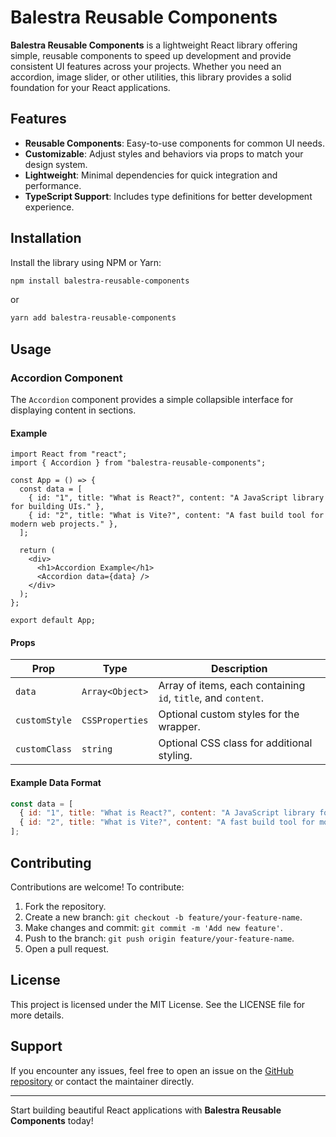# Balestra Reusable Components

**Balestra Reusable Components** is a lightweight React library offering simple, reusable components to speed up development and provide consistent UI features across your projects. Whether you need an accordion, image slider, or other utilities, this library provides a solid foundation for your React applications.

## Features

- **Reusable Components**: Easy-to-use components for common UI needs.
- **Customizable**: Adjust styles and behaviors via props to match your design system.
- **Lightweight**: Minimal dependencies for quick integration and performance.
- **TypeScript Support**: Includes type definitions for better development experience.

## Installation

Install the library using NPM or Yarn:

```bash
npm install balestra-reusable-components
```

or

```bash
yarn add balestra-reusable-components
```

## Usage

### Accordion Component

The `Accordion` component provides a simple collapsible interface for displaying content in sections.

#### Example

```tsx
import React from "react";
import { Accordion } from "balestra-reusable-components";

const App = () => {
  const data = [
    { id: "1", title: "What is React?", content: "A JavaScript library for building UIs." },
    { id: "2", title: "What is Vite?", content: "A fast build tool for modern web projects." },
  ];

  return (
    <div>
      <h1>Accordion Example</h1>
      <Accordion data={data} />
    </div>
  );
};

export default App;
```

#### Props

| Prop          | Type             | Description                              |
|---------------|------------------|------------------------------------------|
| `data`        | `Array<Object>`  | Array of items, each containing `id`, `title`, and `content`. |
| `customStyle` | `CSSProperties`  | Optional custom styles for the wrapper.  |
| `customClass` | `string`         | Optional CSS class for additional styling. |

#### Example Data Format

```javascript
const data = [
  { id: "1", title: "What is React?", content: "A JavaScript library for building UIs." },
  { id: "2", title: "What is Vite?", content: "A fast build tool for modern web projects." },
];
```

## Contributing

Contributions are welcome! To contribute:

1. Fork the repository.
2. Create a new branch: `git checkout -b feature/your-feature-name`.
3. Make changes and commit: `git commit -m 'Add new feature'`.
4. Push to the branch: `git push origin feature/your-feature-name`.
5. Open a pull request.

## License

This project is licensed under the MIT License. See the LICENSE file for more details.

## Support

If you encounter any issues, feel free to open an issue on the [GitHub repository](https://github.com/your-username/balestra-reusable-components) or contact the maintainer directly.

---

Start building beautiful React applications with **Balestra Reusable Components** today!